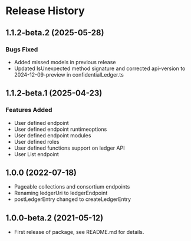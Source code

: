 # Release History

## 1.1.2-beta.2 (2025-05-28)

### Bugs Fixed

- Added missed models in previous release
- Updated IsUnexpected method signature and corrected api-version to 2024-12-09-preview in confidentialLedger.ts

## 1.1.2-beta.1 (2025-04-23)

### Features Added

- User defined endpoint
- User defined endpoint runtimeoptions
- User defined endpoint modules
- User defined roles
- User defined functions support on ledger API
- User List endpoint

## 1.0.0 (2022-07-18)

- Pageable collections and consortium endpoints
- Renaming ledgerUri to ledgerEndpoint
- postLedgerEntry changed to createLedgerEntry

## 1.0.0-beta.2 (2021-05-12)

- First release of package, see README.md for details.
